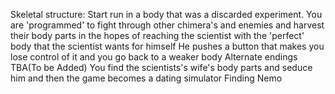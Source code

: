 Skeletal structure:
Start run in a body that was a discarded experiment.
You are 'programmed' to fight through other chimera's and enemies and harvest their body parts in the hopes of reaching the scientist with the 'perfect' body that the scientist wants for himself
He pushes a button that makes you lose control of it and you go back to a weaker body
Alternate endings TBA(To be Added)
You find the scientists's wife's body parts and seduce him and then the game becomes a dating simulator
Finding Nemo
